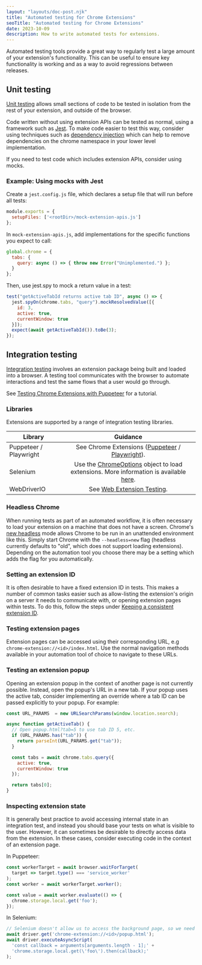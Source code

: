 ```yaml
---
layout: "layouts/doc-post.njk"
title: "Automated testing for Chrome Extensions"
seoTitle: "Automated testing for Chrome Extensions"
date: 2023-10-09
description: How to write automated tests for extensions.
---
```


Automated testing tools provide a great way to regularly test a large amount of your extension's
functionality. This can be useful to ensure key functionality is working and as a way to avoid
regressions between releases.

## Unit testing

[Unit testing][unit-testing] allows small sections of code to be tested in isolation from the rest
of your extension, and outside of the browser.

Code written without using extension APIs can be tested as normal, using a framework such as
[Jest][jest]. To make code easier to test this way, consider using techniques such as
[dependency injection][dependency-injection] which can help to remove dependencies on the chrome
namespace in your lower level implementation.

If you need to test code which includes extension APIs, consider using mocks.

### Example: Using mocks with Jest

Create a `jest.config.js` file, which declares a setup file that will run before all tests:

```js
module.exports = {
  setupFiles: ['<rootDir>/mock-extension-apis.js']
};
```

In `mock-extension-apis.js`, add implementations for the specific functions you expect to call:

```js
global.chrome = {
  tabs: {
    query: async () => { throw new Error("Unimplemented.") };
  }
};
```

Then, use jest.spy to mock a return value in a test:

```js
test("getActiveTabId returns active tab ID", async () => {
  jest.spyOn(chrome.tabs, "query").mockResolvedValue([{
    id: 3,
    active: true,
    currentWindow: true
  }]);
  expect(await getActiveTabId()).toBe(3);
});
```

## Integration testing

[Integration testing][integration-testing] involves an extension package being built and loaded into
a browser. A testing tool communicates with the browser to automate interactions and test the same
flows that a user would go through.

See [Testing Chrome Extensions with Puppeteer][tutorial] for a tutorial.

### Libraries

Extensions are supported by a range of integration testing libraries.

| Library                | Guidance                                                                                                                              |
|------------------------|:-------------------------------------------------------------------------------------------------------------------------------------:|
| Puppeteer / Playwright | See Chrome Extensions ([Puppeteer][puppeteer-testing] / [Playwright][playwright-testing]).                                            |
| Selenium               | Use the [ChromeOptions][selenium-chromeoptions] object to load extensions. More information is available [here][selenium-extensions]. |
| WebDriverIO            | See [Web Extension Testing][webdriverio-testing].                                                                                     |

### Headless Chrome

When running tests as part of an automated workflow, it is often necessary to load your extension on a machine that does not have a screen. Chrome's [new headless][new-headless] mode allows Chrome to be run in an unattended environment like this. Simply start Chrome with the `--headless=new` flag (headless currently defaults to "old", which does not support loading extensions). Depending on the automation tool you choose there may be a setting which adds the flag for you automatically.

### Setting an extension ID

It is often desirable to have a fixed extension ID in tests. This makes a number of common tasks easier such as allow-listing the extension's origin on a server it needs to communicate with, or opening extension pages within tests. To do this, follow the steps under [Keeping a consistent extension ID][consistent-id].

### Testing extension pages

Extension pages can be accessed using their corresponding URL, e.g `chrome-extension://<id>/index.html`. Use the normal navigation methods available in your automation tool of choice to navigate to these URLs.

### Testing an extension popup

Opening an extension popup in the context of another page is not currently possible. Instead, open the popup's URL in a new tab. If your popup uses the active tab, consider implementing an override where a tab ID can be passed explicitly to your popup. For example:

```js
const URL_PARAMS  = new URLSearchParams(window.location.search);

async function getActiveTab() {
  // Open popup.html?tab=5 to use tab ID 5, etc.
  if (URL_PARAMS.has("tab")) {
    return parseInt(URL_PARAMS.get("tab"));
  }

  const tabs = await chrome.tabs.query({
    active: true,
    currentWindow: true
  });

  return tabs[0];
}
```

### Inspecting extension state

It is generally best practice to avoid accessing internal state in an integration test, and instead you should base your tests on what is visible to the user. However, it can sometimes be desirable to directly access data from the extension. In these cases, consider executing code in the context of an extension page.

In Puppeteer:

```js
const workerTarget = await browser.waitForTarget(
  target => target.type() === 'service_worker'
);
const worker = await workerTarget.worker();

const value = await worker.evaluate(() => {
  chrome.storage.local.get('foo');
});
```

In Selenium:

```js
// Selenium doesn't allow us to access the background page, so we need to open an extension page we can execute the code in
await driver.get('chrome-extension://<id>/popup.html');
await driver.executeAsyncScript(
  'const callback = arguments[arguments.length - 1];' +
  'chrome.storage.local.get(\'foo\').then(callback);'
);
```

[unit-testing]: https://wikipedia.org/wiki/Unit_testing
[jest]: https://jestjs.io/
[dependency-injection]: https://wikipedia.org/wiki/Dependency_injection
[integration-testing]: https://wikipedia.org/wiki/Integration_testing
[puppeteer-testing]: https://pptr.dev/guides/chrome-extensions
[playwright-testing]: https://playwright.dev/docs/chrome-extensions
[selenium-chromeoptions]: https://www.selenium.dev/documentation/webdriver/browsers/chrome/
[selenium-extensions]: https://chromedriver.chromium.org/extensions
[webdriverio-testing]: https://webdriver.io/docs/extension-testing/web-extensions/
[new-headless]: /articles/new-headless/
[consistent-id]: /docs/extensions/mv3/manifest/key/#keep-consistent-id
[tutorial]: /docs/extensions/mv3/tut_puppeteer-testing/
